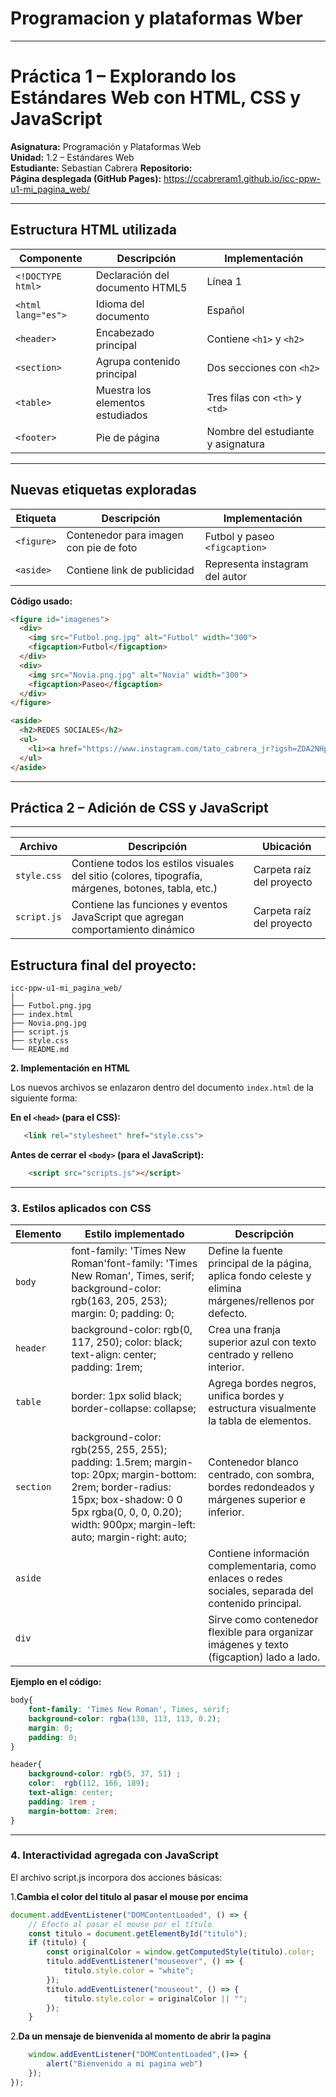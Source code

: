 # Programacion y plataformas Wber
---
# Práctica 1 – Explorando los Estándares Web con HTML, CSS y JavaScript

**Asignatura:** Programación y Plataformas Web  
**Unidad:** 1.2 – Estándares Web  
**Estudiante:** Sebastian Cabrera
**Repositorio:**  
**Página desplegada (GitHub Pages):** https://ccabreram1.github.io/icc-ppw-u1-mi_pagina_web/

---

## Estructura HTML utilizada

| Componente | Descripción | Implementación |
|-------------|--------------|----------------|
| `<!DOCTYPE html>` | Declaración del documento HTML5 | Línea 1 |
| `<html lang="es">` | Idioma del documento | Español |
| `<header>` | Encabezado principal | Contiene `<h1>` y `<h2>` |
| `<section>` | Agrupa contenido principal | Dos secciones con `<h2>` |
| `<table>` | Muestra los elementos estudiados | Tres filas con `<th>` y `<td>` |
| `<footer>` | Pie de página | Nombre del estudiante y asignatura |

--- 

## Nuevas etiquetas exploradas

| Etiqueta | Descripción | Implementación |
|-----------|--------------|----------------|
| `<figure>` | Contenedor para imagen con pie de foto | Futbol y paseo `<figcaption>` |
| `<aside>` | Contiene link de publicidad | Representa instagram del autor |

**Código usado:**
```html
<figure id="imagenes">
  <div>
    <img src="Futbol.png.jpg" alt="Futbol" width="300"> 
    <figcaption>Futbol</figcaption>
  </div>
  <div>
    <img src="Novia.png.jpg" alt="Novia" width="300">
    <figcaption>Paseo</figcaption>
  </div>
</figure>

<aside>
  <h2>REDES SOCIALES</h2>
  <ul>
    <li><a href="https://www.instagram.com/tato_cabrera_jr?igsh=ZDA2NHp4M291YTds&utm_source=qr">INSTAGRAM</a></li>
  </ul>
</aside>
```


---
## Práctica 2 – Adición de CSS y JavaScript
---
| Archivo     | Descripción                                                                                         | Ubicación                 |
| ----------- | --------------------------------------------------------------------------------------------------- | ------------------------- |
| `style.css` | Contiene todos los estilos visuales del sitio (colores, tipografía, márgenes, botones, tabla, etc.) | Carpeta raíz del proyecto |
| `script.js` | Contiene las funciones y eventos JavaScript que agregan comportamiento dinámico                     | Carpeta raíz del proyecto |

## Estructura final del proyecto:
```
icc-ppw-u1-mi_pagina_web/
│
├── Futbol.png.jpg
├── index.html
├── Novia.png.jpg
├── script.js 
├── style.css
└── README.md
```

**2. Implementación en HTML**

Los nuevos archivos se enlazaron dentro del documento `index.html` de la siguiente forma:

**En el `<head>` (para el CSS):**

```html
   <link rel="stylesheet" href="style.css">
```

**Antes de cerrar el `<body>` (para el JavaScript):**

```html
    <script src="scripts.js"></script>
```

---

### 3. Estilos aplicados con CSS

| Elemento                    | Estilo implementado                                            | Descripción                             |
| --------------------------- | -------------------------------------------------------------- | --------------------------------------- |
| `body`                      | font-family: 'Times New Roman'font-family: 'Times New Roman', Times, serif; background-color: rgb(163, 205, 253); margin: 0; padding: 0;| Define la fuente principal de la página, aplica fondo celeste y elimina márgenes/rellenos por defecto.|
| `header`                    |background-color: rgb(0, 117, 250); color: black; text-align: center; padding: 1rem;|Crea una franja superior azul con texto centrado y relleno interior.
| `table`                     |border: 1px solid black; border-collapse: collapse;|Agrega bordes negros, unifica bordes y estructura visualmente la tabla de elementos.|
| `section`                   |background-color: rgb(255, 255, 255); padding: 1.5rem; margin-top: 20px; margin-bottom: 2rem; border-radius: 15px; box-shadow: 0 0 5px rgba(0, 0, 0, 0.20); width: 900px; margin-left: auto; margin-right: auto;|Contenedor blanco centrado, con sombra, bordes redondeados y márgenes superior e inferior.|
| `aside`                  || Contiene información complementaria, como enlaces o redes sociales, separada del contenido principal.|
| `div`                  |                          |Sirve como contenedor flexible para organizar imágenes y texto (figcaption) lado a lado. |

**Ejemplo en el código:**

```css
body{
    font-family: 'Times New Roman', Times, serif;
    background-color: rgba(138, 113, 113, 0.2);
    margin: 0;
    padding: 0;
}

header{
    background-color: rgb(5, 37, 51) ;
    color:  rgb(112, 166, 189);
    text-align: center;
    padding: 1rem ;
    margin-bottom: 2rem;
}
```

---

###  4. Interactividad agregada con JavaScript

El archivo script.js incorpora dos acciones básicas:

1.**Cambia el color del titulo al pasar el mouse por encima**
```javascript
document.addEventListener("DOMContentLoaded", () => {
    // Efecto al pasar el mouse por el título
    const titulo = document.getElementById("titulo");
    if (titulo) {
        const originalColor = window.getComputedStyle(titulo).color;
        titulo.addEventListener("mouseover", () => {
            titulo.style.color = "white";
        });
        titulo.addEventListener("mouseout", () => {
            titulo.style.color = originalColor || "";
        });
    }
 ```
2.**Da un mensaje de bienvenida al momento de abrir la pagina**
```javascript
    window.addEventListener("DOMContentLoaded",()=> {
        alert("Bienvenido a mi pagina web")
    });
});
 ```








